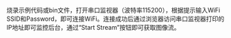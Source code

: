 烧录示例代码或bin文件，打开串口监视器（波特率115200），根据提示输入WiFi SSID和Password，即可连接WiFi。连接成功后通过浏览器访问串口监视器打印的IP地址即可监控后台，通过“Start Stream”按钮即可获取图像流。